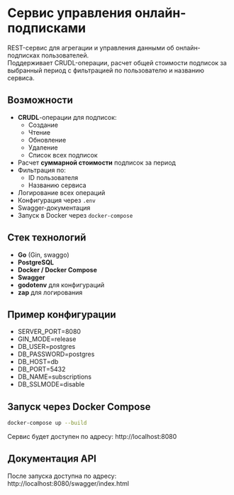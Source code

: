 # Сервис управления онлайн-подписками

REST-сервис для агрегации и управления данными об онлайн-подписках пользователей.  
Поддерживает CRUDL-операции, расчет общей стоимости подписок за выбранный период с фильтрацией по пользователю и названию сервиса.  

## Возможности
- **CRUDL**-операции для подписок:
  - Создание
  - Чтение
  - Обновление
  - Удаление
  - Список всех подписок
- Расчет **суммарной стоимости** подписок за период
- Фильтрация по:
  - ID пользователя
  - Названию сервиса
- Логирование всех операций
- Конфигурация через `.env`
- Swagger-документация
- Запуск в Docker через `docker-compose`

## Стек технологий
- **Go** (Gin, swaggo)
- **PostgreSQL**
- **Docker / Docker Compose**
- **Swagger**
- **godotenv** для конфигураций
- **zap** для логирования

## Пример конфигурации
- SERVER_PORT=8080
- GIN_MODE=release
- DB_USER=postgres
- DB_PASSWORD=postgres
- DB_HOST=db
- DB_PORT=5432
- DB_NAME=subscriptions
- DB_SSLMODE=disable

## Запуск через Docker Compose
```bash
docker-compose up --build
```
Сервис будет доступен по адресу:
http://localhost:8080

## Документация API

После запуска доступна по адресу:
http://localhost:8080/swagger/index.html
